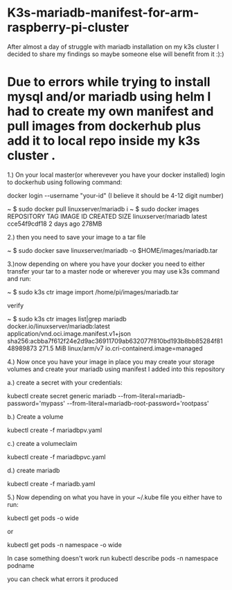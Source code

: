 # K3s-mariadb-manifest-for-arm-raspberry-pi-cluster
After almost a day of struggle with mariadb installation on my k3s cluster I decided to share my findings so maybe someone else will benefit from it :):)


# Due to errors while trying to install mysql and/or mariadb using helm I had to create my own manifest and pull images from dockerhub plus add it to local repo inside my k3s cluster .

1.) On your local master(or wherevever you have your docker installed) login to dockerhub using following command:

docker login --username "your-id" (I believe it should be 4-12 digit number)

~ $ sudo docker pull linuxserver/mariadb
i
~ $ sudo docker images
REPOSITORY            TAG                 IMAGE ID            CREATED             SIZE
linuxserver/mariadb   latest              cce54f9cdf18        2 days ago          278MB

2.) then you need to save your image to a tar file

~ $ sudo docker save linuxserver/mariadb -o $HOME/images/mariadb.tar


3.)now depending on where you have your docker you need to either transfer your tar to a master node or wherever you may use k3s command and run:


~ $ sudo k3s ctr image import /home/pi/images/mariadb.tar

verify

~ $ sudo k3s ctr images list|grep mariadb
docker.io/linuxserver/mariadb:latest        application/vnd.oci.image.manifest.v1+json                sha256:acbba7f612f24e2d9ac36911709ab632077f810bd193b8bb85284f8148989873 271.5 MiB linux/arm/v7                                                                                          io.cri-containerd.image=managed


4.) Now once you have your image in place you may create your storage volumes and create your mariadb using manifest I added into this repository

a.) create a secret with your credentials:

kubectl create secret generic mariadb --from-literal=mariadb-password='mypass' --from-literal=mariadb-root-password='rootpass'

b.) Create a volume

kubectl create -f mariadbpv.yaml

c.) create a volumeclaim

kubectl create -f mariadbpvc.yaml

d.) create mariadb

kubectl create -f mariadb.yaml

5.) Now depending on what you have in your ~/.kube file you either have to run:

kubectl get pods -o wide 

or

kubectl get pods  -n namespace -o wide

In case something doesn't work run 
kubectl describe pods -n namespace podname

you can check what errors it produced


